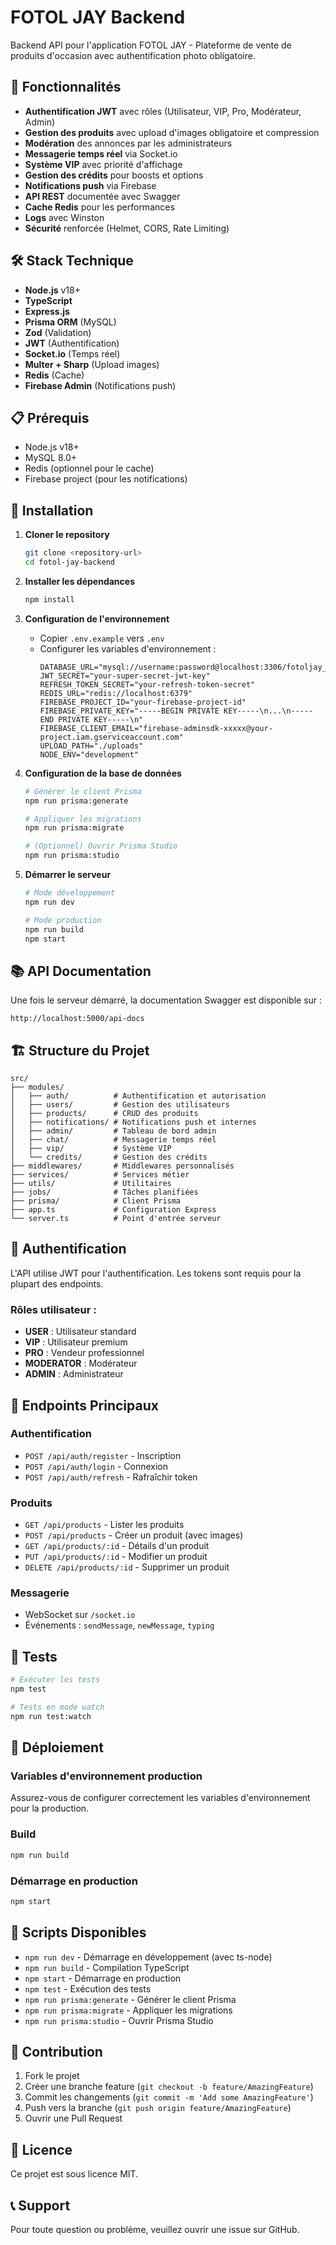 # FOTOL JAY Backend

Backend API pour l'application FOTOL JAY - Plateforme de vente de produits d'occasion avec authentification photo obligatoire.

## 🚀 Fonctionnalités

- **Authentification JWT** avec rôles (Utilisateur, VIP, Pro, Modérateur, Admin)
- **Gestion des produits** avec upload d'images obligatoire et compression
- **Modération** des annonces par les administrateurs
- **Messagerie temps réel** via Socket.io
- **Système VIP** avec priorité d'affichage
- **Gestion des crédits** pour boosts et options
- **Notifications push** via Firebase
- **API REST** documentée avec Swagger
- **Cache Redis** pour les performances
- **Logs** avec Winston
- **Sécurité** renforcée (Helmet, CORS, Rate Limiting)

## 🛠️ Stack Technique

- **Node.js** v18+
- **TypeScript**
- **Express.js**
- **Prisma ORM** (MySQL)
- **Zod** (Validation)
- **JWT** (Authentification)
- **Socket.io** (Temps réel)
- **Multer + Sharp** (Upload images)
- **Redis** (Cache)
- **Firebase Admin** (Notifications push)

## 📋 Prérequis

- Node.js v18+
- MySQL 8.0+
- Redis (optionnel pour le cache)
- Firebase project (pour les notifications)

## 🔧 Installation

1. **Cloner le repository**
   ```bash
   git clone <repository-url>
   cd fotol-jay-backend
   ```

2. **Installer les dépendances**
   ```bash
   npm install
   ```

3. **Configuration de l'environnement**
   - Copier `.env.example` vers `.env`
   - Configurer les variables d'environnement :
     ```env
     DATABASE_URL="mysql://username:password@localhost:3306/fotoljay_db"
     JWT_SECRET="your-super-secret-jwt-key"
     REFRESH_TOKEN_SECRET="your-refresh-token-secret"
     REDIS_URL="redis://localhost:6379"
     FIREBASE_PROJECT_ID="your-firebase-project-id"
     FIREBASE_PRIVATE_KEY="-----BEGIN PRIVATE KEY-----\n...\n-----END PRIVATE KEY-----\n"
     FIREBASE_CLIENT_EMAIL="firebase-adminsdk-xxxxx@your-project.iam.gserviceaccount.com"
     UPLOAD_PATH="./uploads"
     NODE_ENV="development"
     ```

4. **Configuration de la base de données**
   ```bash
   # Générer le client Prisma
   npm run prisma:generate

   # Appliquer les migrations
   npm run prisma:migrate

   # (Optionnel) Ouvrir Prisma Studio
   npm run prisma:studio
   ```

5. **Démarrer le serveur**
   ```bash
   # Mode développement
   npm run dev

   # Mode production
   npm run build
   npm start
   ```

## 📚 API Documentation

Une fois le serveur démarré, la documentation Swagger est disponible sur :
```
http://localhost:5000/api-docs
```

## 🏗️ Structure du Projet

```
src/
├── modules/
│   ├── auth/          # Authentification et autorisation
│   ├── users/         # Gestion des utilisateurs
│   ├── products/      # CRUD des produits
│   ├── notifications/ # Notifications push et internes
│   ├── admin/         # Tableau de bord admin
│   ├── chat/          # Messagerie temps réel
│   ├── vip/           # Système VIP
│   └── credits/       # Gestion des crédits
├── middlewares/       # Middlewares personnalisés
├── services/          # Services métier
├── utils/             # Utilitaires
├── jobs/              # Tâches planifiées
├── prisma/            # Client Prisma
├── app.ts             # Configuration Express
└── server.ts          # Point d'entrée serveur
```

## 🔐 Authentification

L'API utilise JWT pour l'authentification. Les tokens sont requis pour la plupart des endpoints.

### Rôles utilisateur :
- **USER** : Utilisateur standard
- **VIP** : Utilisateur premium
- **PRO** : Vendeur professionnel
- **MODERATOR** : Modérateur
- **ADMIN** : Administrateur

## 📡 Endpoints Principaux

### Authentification
- `POST /api/auth/register` - Inscription
- `POST /api/auth/login` - Connexion
- `POST /api/auth/refresh` - Rafraîchir token

### Produits
- `GET /api/products` - Lister les produits
- `POST /api/products` - Créer un produit (avec images)
- `GET /api/products/:id` - Détails d'un produit
- `PUT /api/products/:id` - Modifier un produit
- `DELETE /api/products/:id` - Supprimer un produit

### Messagerie
- WebSocket sur `/socket.io`
- Événements : `sendMessage`, `newMessage`, `typing`

## 🧪 Tests

```bash
# Exécuter les tests
npm test

# Tests en mode watch
npm run test:watch
```

## 🚀 Déploiement

### Variables d'environnement production
Assurez-vous de configurer correctement les variables d'environnement pour la production.

### Build
```bash
npm run build
```

### Démarrage en production
```bash
npm start
```

## 📝 Scripts Disponibles

- `npm run dev` - Démarrage en développement (avec ts-node)
- `npm run build` - Compilation TypeScript
- `npm start` - Démarrage en production
- `npm test` - Exécution des tests
- `npm run prisma:generate` - Générer le client Prisma
- `npm run prisma:migrate` - Appliquer les migrations
- `npm run prisma:studio` - Ouvrir Prisma Studio

## 🤝 Contribution

1. Fork le projet
2. Créer une branche feature (`git checkout -b feature/AmazingFeature`)
3. Commit les changements (`git commit -m 'Add some AmazingFeature'`)
4. Push vers la branche (`git push origin feature/AmazingFeature`)
5. Ouvrir une Pull Request

## 📄 Licence

Ce projet est sous licence MIT.

## 📞 Support

Pour toute question ou problème, veuillez ouvrir une issue sur GitHub.